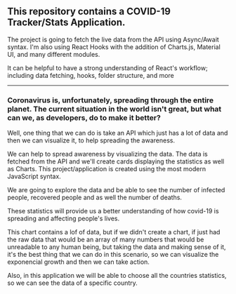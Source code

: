 ## This repository contains a COVID-19 Tracker/Stats Application. 

The project is going to fetch the live data from the API using Async/Await syntax. I'm also using React Hooks with the addition of Charts.js, Material UI, and many different modules. 

It can be helpful to have a strong understanding of React's workflow; including data fetching, hooks, folder structure, and more

----------------------------------------------------------------------------------------------------------------------------------------

### Coronavirus is, unfortunately, spreading through the entire planet. The current situation in the world isn't great, but what can we, as developers, do to make it better?

Well, one thing that we can do is take an API which just has a lot of data and then we can visualize it, to help spreading the awareness.

We can help to spread awareness by visualizing the data. The data is fetched from the API and we'll create cards displaying the statistics as well as Charts. This project/application is created using the most modern JavaScript syntax. 

We are going to explore the data and be able to see the number of infected people, recovered people and as well the number of deaths.

These statistics will provide us a better understanding of how covid-19 is spreading and affecting people's lives. 

This chart contains a lof of data, but if we didn't create a chart, if just had the raw data that would be an array of many numbers that would be unreadable to any human being, but taking the data and making sense of it, it's the best thing that we can do in this scenario, so we can visualize the exponencial growth and then we can take action.

Also, in this application we will be able to choose all the countries statistics, so we can see the data of a specific country.



